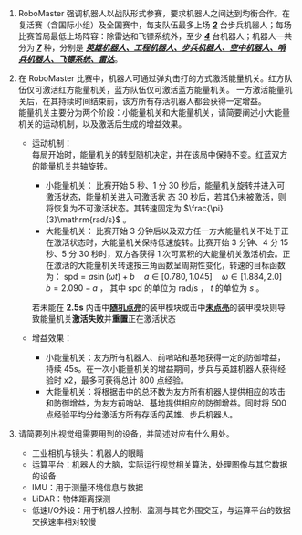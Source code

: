 1. RoboMaster 强调机器人以战队形式参赛，要求机器人之间达到均衡合作。在复活赛（含国际小组）及全国赛中，每支队伍最多上场 <ins>***2***</ins> 台步兵机器人；每场比赛首局最低上场阵容：除雷达和飞镖系统外，至少 <ins>***4***</ins> 台机器人；机器人一共分为 <ins>***7***</ins> 种，分别是 <ins>**_英雄机器人、工程机器人、步兵机器人、空中机器人、哨兵机器人、飞镖系统、雷达_**</ins>。

2. 在 RoboMaster 比赛中，机器人可通过弹丸击打的方式激活能量机关。红方队伍仅可激活红方能量机关，蓝方队伍仅可激活蓝方能量机关。 一方激活能量机关后，在其持续时间结束前，该方所有存活机器人都会获得一定增益。<br/>
能量机关主要分为两个阶段：小能量机关和大能量机关，请简要阐述小大能量机关的运动机制，以及激活后生成的增益效果。
    - 运动机制：<br/>
    每局开始时，能量机关的转型随机决定，并在该局中保持不变。红蓝双方的能量机关共轴旋转。
        - 小能量机关：
        比赛开始 5 秒、1 分 30 秒后，能量机关旋转并进入可激活状态，能量机关进入可激活状
        态 30 秒后，若其仍未被激活，则将恢复为不可激活状态。其转速固定为
         $\frac{\pi}{3}\mathrm{rad/s}$ 。
        - 大能量机关：
        比赛开始 3 分钟后以及双方任一方大能量机关不处于正在激活状态时，大能量机关保持低速旋转。比赛开始 3 分钟、4 分 15 秒、5 分 30 秒时，双方各获得 1 次可累积的大能量机关激活机会。正在激活的大能量机关转速按三角函数呈周期性变化，转速的目标函数为：
        $\mathrm{spd} = a \sin(\omega t)+b \quad a \in [0.780, 1.045] \quad \omega \in [1.884, 2.0] \quad b = 2.090-a$ ， 其中 $\mathrm{spd}$ 的单位为 $\mathrm{rad/s}$ ， $t$ 的单位为 $s$ 。 <br/>
    
        若未能在 **2.5s** 内击中<ins>**随机点亮**</ins>的装甲模块或击中<ins>**未点亮**</ins>的装甲模块则导致能量机关**激活失败**并**重置**正在激活状态

    - 增益效果：
      - 小能量机关：友方所有机器人、前哨站和基地获得一定的防御增益，持续 45s。在一次小能量机关的增益期间，步兵与英雄机器人获得经验时 x2，最多可获得总计 800 点经验。
      - 大能量机关：将根据击中的总环数为友方所有机器人提供相应的攻击和防御增益，为友方前哨站、基地提供相应的防御增益。同时将 500 点经验平均分给激活方所有存活的英雄、步兵机器人。


3. 请简要列出视觉组需要用到的设备，并简述对应有什么用处。<br/>
    - 工业相机与镜头：机器人的眼睛
    - 运算平台：机器人的大脑，实际运行视觉相关算法，处理图像与其它数据的设备
    - IMU：用于测量环境信息与数据
    - LiDAR：物体距离探测
    - 低速I/O外设：用于机器人控制、监测与其它外围交互，与运算平台的数据交换速率相对较慢

